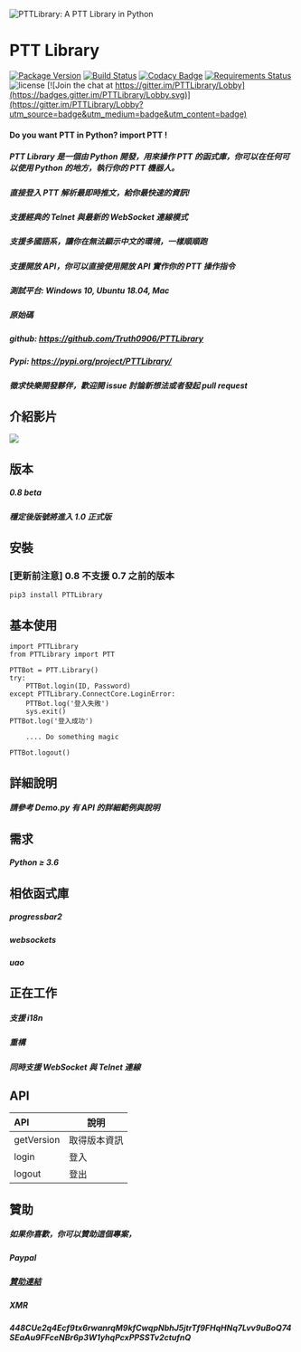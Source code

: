 ![PTTLibrary: A PTT Library in Python](https://i.imgur.com/B1kIMgR.png)
# PTT Library
[![Package Version](https://img.shields.io/pypi/v/PTTLibrary.svg)](https://pypi.python.org/pypi/PTTLibrary)
[![Build Status](https://travis-ci.org/Truth0906/PTTLibrary.svg?branch=master)](https://travis-ci.org/Truth0906/PTTLibrary)
[![Codacy Badge](https://api.codacy.com/project/badge/grade/8f2eee1a277d499f95dfd5ee46094fdf)](https://www.codacy.com/app/hunkim/TensorFlow-Tutorials)
[![Requirements Status](https://requires.io/github/Truth0906/PTTLibrary/requirements.svg?branch=master)](https://requires.io/github/Truth0906/PTTLibrary/requirements/?branch=master)
![license](https://img.shields.io/github/license/mashape/apistatus.svg)
[![Join the chat at https://gitter.im/PTTLibrary/Lobby](https://badges.gitter.im/PTTLibrary/Lobby.svg)](https://gitter.im/PTTLibrary/Lobby?utm_source=badge&utm_medium=badge&utm_content=badge)

#### Do you want PTT in Python? import PTT !

##### PTT Library 是一個由 Python 開發，用來操作 PTT 的函式庫，你可以在任何可以使用 Python 的地方，執行你的 PTT 機器人。
##### 直接登入 PTT 解析最即時推文，給你最快速的資訊!
##### 支援經典的 Telnet 與最新的 WebSocket 連線模式
##### 支援多國語系，讓你在無法顯示中文的環境，一樣順順跑
##### 支援開放 API，你可以直接使用開放 API 實作你的 PTT 操作指令
##### 測試平台: Windows 10, Ubuntu 18.04, Mac
##### 原始碼
##### github: https://github.com/Truth0906/PTTLibrary
##### Pypi: https://pypi.org/project/PTTLibrary/

##### 徵求快樂開發夥伴，歡迎開 issue 討論新想法或者發起 pull request

## 介紹影片

[![](http://img.youtube.com/vi/ng48ITuePlg/0.jpg)](http://www.youtube.com/watch?v=ng48ITuePlg "")

版本
-------------------
##### 0.8 beta
##### 穩定後版號將進入 1.0 正式版

安裝
-------------------
### [更新前注意] 0.8 不支援 0.7 之前的版本
```
pip3 install PTTLibrary
```

基本使用
-------------------
```
import PTTLibrary
from PTTLibrary import PTT

PTTBot = PTT.Library()
try:
    PTTBot.login(ID, Password)
except PTTLibrary.ConnectCore.LoginError:
    PTTBot.log('登入失敗')
    sys.exit()
PTTBot.log('登入成功')

    .... Do something magic

PTTBot.logout()
```

詳細說明
-------------------
##### 請參考 Demo.py 有 API 的詳細範例與說明

需求
-------------------
##### Python ≥ 3.6

相依函式庫
-------------------
##### progressbar2
##### websockets
##### uao

正在工作
-------------------
##### 支援 i18n
##### 重構
##### 同時支援 WebSocket 與 Telnet 連線

API
-------------------
| API  | 說明|
| :---------- | -----------|
| getVersion   | 取得版本資訊   |
| login   | 登入   |
| logout   | 登出   |

贊助
-------------------
##### 如果你喜歡，你可以贊助這個專案，
##### Paypal
##### [贊助連結](http://paypal.me/CodingMan)
##### XMR
##### 448CUe2q4Ecf9tx6rwanrqM9kfCwqpNbhJ5jtrTf9FHqHNq7Lvv9uBoQ74SEaAu9FFceNBr6p3W1yhqPcxPPSSTv2ctufnQ
